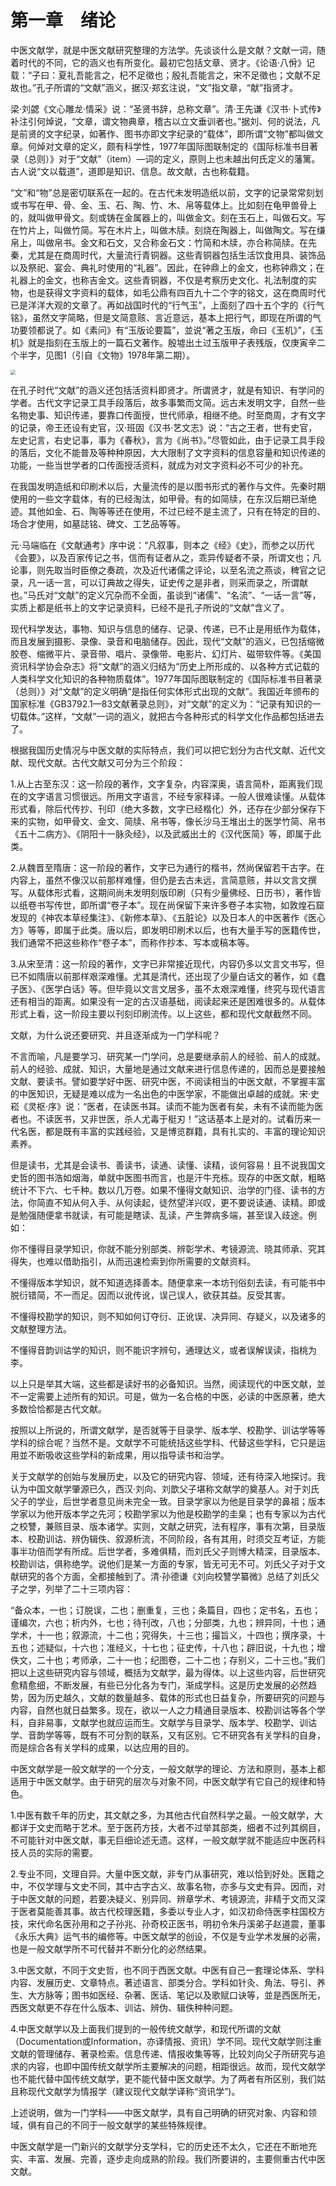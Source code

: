 # 第一章　绪论

中医文献学，就是中医文献研究整理的方法学。先谈谈什么是文献？文献一词，随着时代的不同，它的涵义也有所变化。最初它包括文章、贤才。《论语·八佾》记载：“子曰：夏礼吾能言之，杞不足徵也；殷礼吾能言之，宋不足徵也；文献不足故也。”孔子所谓的“文献”涵义，据汉·郑玄注说，“文”指文章，“献”指贤才。

梁·刘勰《文心雕龙·情采》说：“圣贤书辞，总称文章”。清·王先谦《汉书·卜式传》补注引何焯说，“文章，谓文物典章，稽古以立文垂训者也。”据刘、何的说法，凡是前贤的文字纪录，如著作、图书亦即文字纪录的“载体”，即所谓“文物”都叫做文章。何焯对文章的定义，颇有科学性，1977年国际图联制定的《国际标准书目著录（总则）》对于“文献”（item）—词的定义，原则上也未越出何氏定义的藩篱。古人说“文以载道”，道即是知识、信息。故文献，古也称载籍。

“文”和“物”总是密切联系在一起的。在古代未发明造纸以前，文字的记录常常刻划或书写在甲、骨、金、玉、石、陶、竹、木、帛等载体上。比如刻在龟甲兽骨上的，就叫做甲骨文。刻或铸在金属器上的，叫做金文。刻在玉石上，叫做石文。写在竹片上，叫做竹简。写在木片上，叫做木牍。刻烧在陶器上，叫做陶文。写在缣帛上，叫做帛书。金文和石文，又合称金石文：竹简和木牍，亦合称简牍。在先秦，尤其是在商周时代，大量流行青铜器。这些青铜器包括生活饮食用具、装饰品以及祭祀、宴会、典礼时使用的“礼器”。因此，在钟鼎上的金文，也称钟鼎文；在礼器上的金文，也称吉金文。这些青铜器，不仅是考察历史文化、礼法制度的实物，也是获得文字资料的载体，如毛公鼎有四百九十二个字的铭文，这在商周时代已是洋洋大观的文章了。再如战国时代的“行气玉”，上面刻了四十五个字的《行气铭》，虽然文字简略，但是文简意赅、言近意远，基本上把行气，即现在所谓的气功要领都说了。如《素问》有“玉版论要篇”，並说“著之玉版，命曰《玉机》”，《玉机》就是指刻在玉版上的一篇石文著作。殷墟出土过玉版甲子表残版，仅庚寅辛二个半字，见图1（引自《文物》1978年第二期）。

<img src="img\图1.jpg" style="zoom:50%;" />

在孔子时代“文献”的涵义还包括活资料即贤才。所谓贤才，就是有知识、有学问的学者。古代文字记录工具手段落后，故多事繁而文简。远古未发明文字，自然一些名物史事、知识传递，要靠口传面授，世代师承，相继不绝。时至商周，才有文字的记录，帝王还设有史官，汉·班固《汉书·艺文志》说：“古之王者，世有史官，左史记言，右史记事，事为《春秋》，言为《尚书》。”尽管如此，由于记录工具手段的落后，文化不能普及等种种原因，大大限制了文字资料的信息容量和知识传递的功能，一些当世学者的口传面授活资料，就成为对文字资料必不可少的补充。

在我国发明造纸和印刷术以后，大量流传的是以图书形式的著作与文件。先秦时期使用的一些文字载体，有的已经淘汰，如甲骨。有的如简牍，在东汉后期已渐绝迹。其他如金、石、陶等等还在使用，不过已经不是主流了，只有在特定的目的、场合才使用，如墓誌铭、碑文、工艺品等等。

元·马端临在《文献通考》序中说：“凡叙事，则本之《经》《史》，而参之以历代《会要》，以及百家传记之书，信而有证者从之，乖异传疑者不录，所谓文也；凡论事，则先取当时臣僚之奏疏，次及近代诸儒之评论，以至名流之燕谈，稗官之记录，凡一话一言，可以订典故之得失，证史传之是非者，则采而录之，所谓献也。”马氏对“文献”的定义冗杂而不全面，虽谈到“诸儒”、“名流”、“一话一言”等，实质上都是纸书上的文字记录资料，已经不是孔子所说的“文献”含义了。

现代科学发达，事物、知识与信息的储存、记录、传递，已不止是用纸作为载体，而且发展到摄影、录像、录音和电脑储存。因此，现代“文献”的涵义，已包括缩微胶卷、缩微平片、录音带、唱片、录像带、电影片、幻灯片、磁带软件等。《美国资讯科学协会杂志》将“文献”的涵义归结为“历史上所形成的、以各种方式记载的人类科学文化知识的各种物质载体”。1977年国际图联制定的《国际标准书目著录（总则）》对“文献”的定义明确“是指任何实体形式出现的文献”。我国近年颁布的国家标准《GB3792.1—83文献著录总则》，对“文献”的定义为：“记录有知识的一切载体。”这样，“文献”一词的涵义，就把古今各种形式的科学文化作品都包括进去了。

根据我国历史情况与中医文献的实际特点，我们可以把它划分为古代文献、近代文献、现代文献。古代文献又可分为三个阶段：

1.从上古至东汉：这一阶段的著作，文字复杂，内容深奥，语言简朴，距离我们现在的文字语言习惯很远。所用文字语言，不经专家释译。一般人很难读懂。从载体形式看，除后代传抄、刊印（绝大多数，文字已经楷化）外，还存在少部分保存下来的实物，如甲骨文、金文、简牍、帛书等，像长沙马王堆出土的医学竹简、帛书《五十二病方》、《阴阳十一脉灸经》，以及武威出土的《汉代医简》等，即属于此类。

2.从魏晋至隋唐：这一阶段的著作，文字已为通行的楷书，然尚保留若干古字。在内容上，虽然不像汉以前那样难懂，但仍是去古未远，言简意赅，并以文言文撰写。从载体形式看，这期间尚未发明刻版印刷（只有少量佛经、日历书），著作皆以纸卷书写传世，即所谓“卷子本”。现在尚保留下来许多卷子本实物，如敦煌石窟发现的《神农本草经集注》、《新修本草》、《五脏论》以及日本人的中医著作《医心方》等等，即属于此类。唐以后，即发明印刷术以后，也有大量手写的医籍传世，我们通常不把这些称作“卷子本”，而称作抄本、写本或稿本等。

3.从宋至清：这一阶段的著作，文字已非常接近现代，内容仍多以文言文书写，但已不如隋唐以前那样艰深难懂。尤其是清代，还出现了少量白话文的著作，如《蠢子医》、《医学白话》等。但毕竟以文言文居多，虽不太艰深难懂，终究与现代语言还有相当的距离。如果没有一定的古汉语基础，阅读起来还是困难很多的。从载体形式上看，这一阶段主要以刊刻印刷流传。以上这些，都和现代文献截然不同。

文献，为什么说还要研究、并且逐渐成为一门学科呢？

不言而喻，凡是要学习、研究某一门学问，总是要继承前人的经验、前人的成就。前人的经验、成就、知识，大量地是通过文献来进行信息传递的，因而总是要接触文献、要读书。譬如要学好中医、研究中医，不阅读相当的中医文献，不掌握丰富的中医知识，无疑是难以成为一名出色的中医学家，不能做出卓越的成就。宋·史崧《灵枢·序》说：“医者，在读医书耳。读而不能为医者有矣，未有不读而能为医者也。不读医书，又非世医，杀人尤毒于梃刃！”这话基本上是对的。试看历来一代名医，都是既有丰富的实践经验，又是博览群籍，具有扎实的、丰富的理论知识素养。

但是读书，尤其是会读书、善读书，读通、读懂、读精，谈何容易！且不说我国文史哲的图书浩如烟海，单就中医图书而言，也是汗牛充栋。现存的中医文献，粗略统计不下六、七千种。数以几万卷。如果不懂得文献知识、治学的门径、读书的方法，你简直不知从何入手、从何读起，徒然望洋兴叹，更不要说读通、读精。即或是勉强随便拿书就读，有可能是瞎读、乱读，产生弊病多端，甚至误入歧途。例如：

你不懂得目录学知识，你就不能分别部类、辨彰学术、考镜源流、晓其师承、究其得失，也难以借助指引，从而迅速检索到你所需要的文献资料。

不懂得版本学知识，就不知道选择善本。随便拿来一本坊刊俗刻去读，有可能书中脱衍错简，不一而足。因而以讹传讹，误己误人，欲获其益。反受其害。

不懂得校勘学的知识，则不知如何订夺衍、正讹误、决异同、存疑义，以及诸多的文献整理方法。

不懂得音韵训诂学的知识，则不能识字辨句，通理达义，或者误解误读，指桃为李。

以上只是举其大端，这些都是读好书的必备知识。当然，阅读现代的中医文献，並不一定需要上述所有的知识。可是，做为一名合格的中医，必读的中医原著，绝大多数恰恰都是古代文献。

按照以上所说的，所谓文献学，是否就等于目录学、版本学、校勘学、训诂学等等学科的综合呢？当然不是。文献学不可能统括这些学科、代替这些学科，它只是运用並不断吸收这些学科的新成果，用以指导读书和治学。

关于文献学的创始与发展历史，以及它的研究内容、领域，还有待深入地探讨。我认为中国文献学肇源已久，西汉·刘向、刘歆父子堪称文献学的奠基人。对于刘氏父子的学业，后世学者意见尚未完全一致。目录学家以为他是目录学的鼻祖；版本学家以为他开版本学之先河；校勘学家以为他是校勘学的圭臬；也有专家以为古代之校讐，兼赅目录、版本诸学。实则，文献之研究，法有程序，事有次第，目录版本、校勘训诂、辨伪辑佚、叙源析流，不同阶段，各有其用，时须交互考证，方能事半功倍而学有所成。后世学者，多难俱精，而刘氏父子则博大精深，目录版本、校勘训诂，俱称绝学。说他们是某一方面的专家，皆无可无不可。刘氏父子对于文献研究的各个方面，全都接触到了。清·孙德谦《刘向校讐学纂微》总结了刘氏父子之学，列举了二十三项内容：

“备众本，一也；订脱误，二也；删重复，三也；条篇目，四也；定书名，五也；谨编次，六也；析内外，七也；待刊改，八也；分部类，九也；辨异同，十也；通学术，十一也；叙源流，十二也；究得失，十三也；撮旨义，十四也；撰序录，十五也；述疑似，十六也；准经义，十七也；征史传，十八也；辟旧说，十九也；增佚文，二十也；考师承，二十一也；纪图卷，二十二也；存别义，二十三也。”我们把以上这些研究内容与领域，概括为文献学，最为得体。以上这些内容，后世研究愈精愈细，不断发展，有些已分化各为专门，渐成学科。这是历史发展的必然趋势，因为历史越久，文献的数量越多、载体的形式也日益复杂，所要研究的问题与内容，自然也就日益繁多。现在，欲以一人之力精通目录版本、校勘训诂等各个学科，自非易事，文献学也就应运而生。文献学与目录学、版本学、校勘学、训诂学、音韵学等等，既有不可分割的联系，又有区别。它不研究各有关学科的自身，而是综合各有关学科的成果，以达应用的目的。

中医文献学是一般文献学的一个分支，一般文献学的理论、方法和原则，基本上都适用于中医文献学。由于研究的层次与对象不同，中医文献学有它自己的规律和特色。

1.中医有数千年的历史，其文献之多，为其他古代自然科学之最。一般文献学，大都详于文史而略于艺术。至于医药方技，大者不过举其部类，细者不过列其纲目，不可能针对中医文献，事无巨细论述无遗。这样，一般文献学就不能适应中医药科技人员的实际的需要。

2.专业不同，文理自异。大量中医文献，非专门从事研究，难以恰到好处。医籍之中，不仅学理与文史不同，其中古字古义、故事名物，亦多与文史有异。因而，对于中医文献的问题，若要决疑义、别异同、辨章学术、考镜源流，非精于文而又深于医者莫能善其事。故古代校理医籍，多委以专业人才，如汉初命侍医李柱国校方技，宋代命名医孙用和之子孙兆、孙奇校正医书，明初令朱丹溪弟子赵道震，董事《永乐大典》运气书的编修等。中医文献学的创设，不仅是专业学术发展的必需，也是一般文献学所不可代替并不断分化的必然结果。

3.中医文献，不同于文史哲，也不同于西医文献。中医有自己一套理论体系、学科内容、发展历史、文章特点。著述语言、部类分合。学科如针灸、角法、导引、养生、大方脉等；图书如医经、杂著、医话、笔记以及歌赋口诀等，並是西医所无，西医文献更不存在什么版本、训诂、辨伪、辑佚种种问题。

4.中医文献学以及上面我们提到的一般传统文献学，和现代所谓的文献（Documentation或Information，亦译情报、资讯）学不同。现代文献学则注重文献的管理储存、著录检索。信息传递、情报收集等等，比较刘向父子所研究与追求的内容，也即中国传统文献学所主要解决的问题，相距很远。故而，现代文献学也不能代替中国传统文献学，更不能代替中医文献学。为了两者有所区别，我们姑且称现代文献学为情报学（建议现代文献学译称“资讯学”)。

上述说明，做为一门学科——中医文献学，具有自己明确的研究对象、内容和领域，俱有自己的不同于一般文献学的某些特殊规律。

中医文献学是一门新兴的文献学分支学科，它的历史还不太久，它还在不断地充实、丰富、发展、完善，逐步走向成熟的阶段。我们所要讲的，主要侧重古代中医文献。